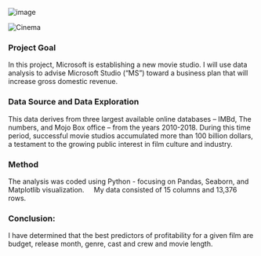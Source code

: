 
![image](https://user-images.githubusercontent.com/44559346/175365327-db54c1e4-1947-4078-ab25-2ad0bdfce1a9.png)



![Cinema](https://user-images.githubusercontent.com/44559346/175365220-d3437b42-9b5d-4e6f-a783-36ff9a00620c.jpg)



### Project Goal

In this project, Microsoft is establishing a new movie studio. I will use data analysis to advise Microsoft Studio (“MS”) toward a business plan that will increase gross domestic revenue.  
 
 
### Data Source and Data Exploration

This data derives from three largest available online databases – IMBd, The numbers, and Mojo Box office – from the years 2010-2018. During this time period, successful movie studios accumulated more than 100 billion dollars, a testament to the growing public interest in film culture and industry. 

### Method 

The analysis was coded using Python - focusing on Pandas, Seaborn, and Matplotlib visualization. 
 
 
My data consisted of 15 columns and 13,376 rows. 
 
### Conclusion: 

I have determined that the best predictors of profitability for a given film are budget, release month, genre, cast and crew and movie length.
